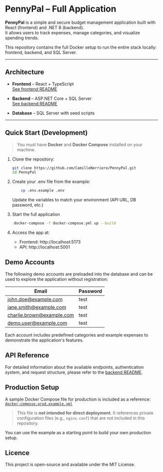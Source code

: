# PennyPal – Full Application

**PennyPal** is a simple and secure budget management application built with React (frontend) and .NET 8 (backend).  
It allows users to track expenses, manage categories, and visualize spending trends.

This repository contains the full Docker setup to run the entire stack locally: frontend, backend, and SQL Server.

---

##  Architecture

- **Frontend** – React + TypeScript  
  [See frontend README](./PennyPal-front/README.md)

- **Backend** – ASP.NET Core + SQL Server  
  [See backend README](./PennyPalAPI/README.md)

- **Database** – SQL Server with seed scripts

---

##  Quick Start (Development)

> You must have **Docker** and **Docker Compose** installed on your machine.

1. Clone the repository:
   ```bash
   git clone https://github.com/CamilleNerriere/PennyPal.git
   cd PennyPal
   ```

2. Create your .env file from the example:

    ```bash
        cp .env.example .env
    ```

    Update the variables to match your environment (API URL, DB password, etc.)

3. Start the full application 

```bash
    docker-compose -f docker-compose.yml up --build
```

4. Access the app at: 

    * Frontend: http://localhost:5173
    * API: http://localhost:5001

##  Demo Accounts

The following demo accounts are preloaded into the database and can be used to explore the application without registration:

| Email                      | Password |
|---------------------------|----------|
| john.doe@example.com      | test     |
| jane.smith@example.com    | test     |
| charlie.brown@example.com | test     |
| demo.user@example.com     | test     |

Each account includes predefined categories and example expenses to demonstrate the application's features.

## API Reference

For detailed information about the available endpoints, authentication system, and request structure, please refer to the [backend README](./PennyPalAPI/README.md).


## Production Setup

A sample Docker Compose file for production is included as a reference:  
[`docker-compose.prod.example.yml`](./docker-compose.prod.example.yml)

>  This file is **not intended for direct deployment**. It references private configuration files (e.g., `nginx.conf`) that are not included in this repository.
>

You can use the example as a starting point to build your own production setup.

## Licence

This project is open-source and available under the MIT License.